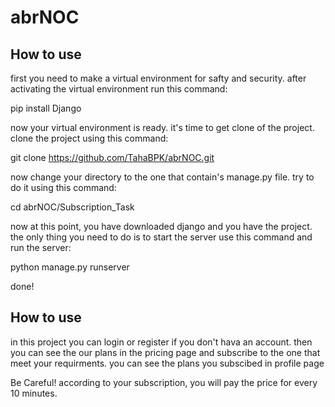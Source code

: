 # abrNOC

## How to use
  first you need to make a virtual environment for safty and security.
  after activating the virtual environment run this command:
  
  pip install Django
  
  now your virtual environment is ready.
  it's time to get clone of the project.
  clone the project using this command:
  
  git clone https://github.com/TahaBPK/abrNOC.git
  
  now change your directory to the one that contain's manage.py file.
  try to do it using this command:
  
  cd abrNOC/Subscription_Task
  
  now at this point, you have downloaded django and you have the project.
  the only thing you need to do is to start the server
  use this command and run the server:
  
  python manage.py runserver
  
  done!
  
## How to use
  in this project you can login or register if you don't hava an account.
  then you can see the our plans in the pricing page and subscribe to the one that meet your requirments.
  you can see the plans you subscibed in profile page
  
  Be Careful! according to your subscription, you will pay the price for every 10 minutes. 
